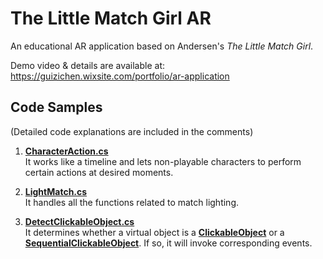 # The Little Match Girl AR
An educational AR application based on Andersen's _The Little Match Girl_.

Demo video & details are available at: https://guizichen.wixsite.com/portfolio/ar-application


## Code Samples
(Detailed code explanations are included in the comments)

1. [**CharacterAction.cs**](https://github.com/Gavin-Guiii/The_Little_Match_Girl_AR/blob/main/CharacterAction.cs) <br>It works like a timeline and lets non-playable characters to perform certain actions at desired moments.



2. [**LightMatch.cs**](https://github.com/Gavin-Guiii/The_Little_Match_Girl_AR/blob/main/LightMatch.cs) <br> It handles all the functions related to match lighting.



3. [**DetectClickableObject.cs**](https://github.com/Gavin-Guiii/The_Little_Match_Girl_AR/blob/main/DetectClickableObject.cs) <br> It determines whether a virtual object is a [**ClickableObject**](https://github.com/Gavin-Guiii/The_Little_Match_Girl_AR/blob/main/ClickableObject.cs) or a [**SequentialClickableObject**](https://github.com/Gavin-Guiii/The_Little_Match_Girl_AR/blob/main/SequentialClickableObject.cs). If so, it will invoke corresponding events.




